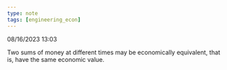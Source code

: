 ```yaml
---
type: note
tags: [engineering_econ]
---
```

08/16/2023 13:03

  

Two sums of money at different times may be economically equivalent, that is, have the same economic value. 